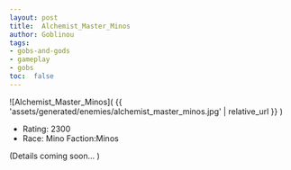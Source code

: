 ```yaml
---
layout: post
title:  Alchemist_Master_Minos
author: Goblinou
tags:
- gobs-and-gods
- gameplay
- gobs
toc:  false
---
```


![Alchemist_Master_Minos]( {{ 'assets/generated/enemies/alchemist_master_minos.jpg' | relative_url }} )
- Rating: 2300
- Race: Mino  Faction:Minos

(Details coming soon... )